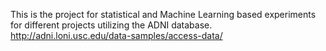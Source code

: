 This is the project for statistical and Machine Learning based experiments for different projects utilizing the ADNI database.
http://adni.loni.usc.edu/data-samples/access-data/

